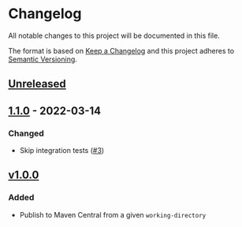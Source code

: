 # Changelog

All notable changes to this project will be documented in this file.

The format is based on [Keep a Changelog](https://keepachangelog.com/en/1.0.0/)
and this project adheres to [Semantic Versioning](https://semver.org/spec/v2.0.0.html).

## [Unreleased]

## [1.1.0] - 2022-03-14
### Changed
- Skip integration tests ([#3](https://github.com/cucumber/action-publish-mvn/pull/3))

## [v1.0.0]
### Added
- Publish to Maven Central from a given `working-directory`

[Unreleased]: https://github.com/cucumber/action-publish-mvn/compare/v1.0.0...HEAD
[1.1.0]: https://github.com/cucumber/action-publish-mvn/compare/v1.0.0...v1.1.0
[v1.0.0]: https://github.com/cucumber/action-publish-npm/compare/bf3cb949b4edecc2b72d4476dcd984bc16ba4fbd...v1.0.0
